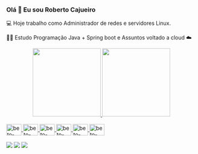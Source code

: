 ### Olá 👋 Eu sou Roberto Cajueiro
💻 Hoje trabalho como Administrador de redes e servidores Linux.

👨‍🎓 Estudo Programação Java + Spring boot e Assuntos voltado a cloud ☁️

<div align="center">
  <a href="https://github.com/robertocajueiro">
  <img height="180em" src="https://github-readme-stats.vercel.app/api?username=robertocajueiro&show_icons=true&theme=dark&include_all_commits=true&count_private=true"/>
  <img height="180em" src="https://github-readme-stats.vercel.app/api/top-langs/?username=robertocajueiro&layout=compact&langs_count=7&theme=dark"/>
</div>
  
<div style="display: inline_block"><br>
  <img align="center" alt="beto-linux" height="30" width="40" src="https://cdn.jsdelivr.net/gh/devicons/devicon/icons/linux/linux-original.svg" />
  <img align="center" alt="beto-spring" height="30" width="40" src="https://cdn.jsdelivr.net/gh/devicons/devicon/icons/spring/spring-original.svg" />
  <img align="center" alt="beto-html" height="30" width="40" src="https://cdn.jsdelivr.net/gh/devicons/devicon/icons/html5/html5-plain-wordmark.svg" />
  <img align="center" alt="beto-css" height="30" width="40"  src="https://cdn.jsdelivr.net/gh/devicons/devicon/icons/css3/css3-original.svg" />
  <img align="center" alt="beto-bootstrap" height="30" width="40" src="https://cdn.jsdelivr.net/gh/devicons/devicon/icons/bootstrap/bootstrap-plain.svg" />
  <img align="center" alt="beto-postgresql" height="30" width="40" src="https://cdn.jsdelivr.net/gh/devicons/devicon/icons/postgresql/postgresql-original.svg" />


</div>
  <br />
  
  <div> 
  <a href="https://www.youtube.com/channel/UCZ4FEG4kFalqNmXwukcTjGA" target="_blank"><img src="https://img.shields.io/badge/YouTube-FF0000?style=for-the-badge&logo=youtube&logoColor=white" target="_blank"></a>
  <a href = "mailto:beto.cajueiro@gmail.com"><img src="https://img.shields.io/badge/-Gmail-%23333?style=for-the-badge&logo=gmail&logoColor=white" target="_blank"></a>
  <a href="https://www.linkedin.com/in/roberto-cajueiro-189a4524/" target="_blank"><img src="https://img.shields.io/badge/-LinkedIn-%230077B5?style=for-the-badge&logo=linkedin&logoColor=white" target="_blank"></a> 
 
</div>
